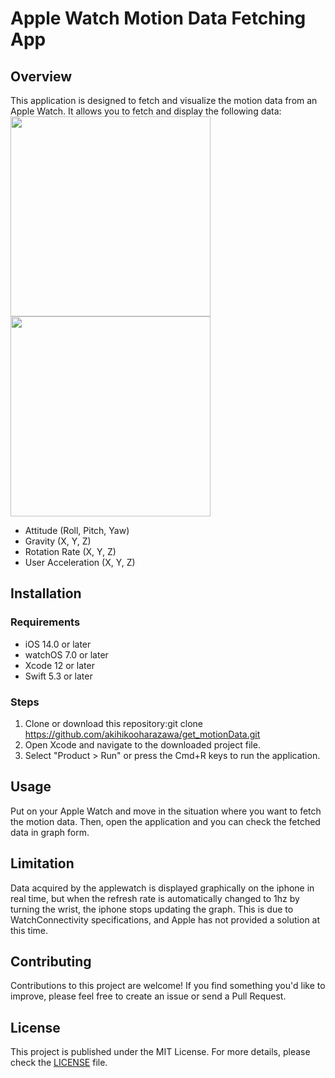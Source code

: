 # Apple Watch Motion Data Fetching App

## Overview

This application is designed to fetch and visualize the motion data from an Apple Watch. It allows you to fetch and display the following data:
<img src="https://github.com/akihikooharazawa/get_motionData/assets/26277799/a40ee584-2a52-40d3-b107-86741f4f57c7" width="320px">
<img src="https://github.com/akihikooharazawa/get_motionData/assets/26277799/3471677a-703e-4cfe-8788-cc180ead0c1c" width="320px">

- Attitude (Roll, Pitch, Yaw)
- Gravity (X, Y, Z)
- Rotation Rate (X, Y, Z)
- User Acceleration (X, Y, Z)

## Installation

### Requirements

- iOS 14.0 or later
- watchOS 7.0 or later
- Xcode 12 or later
- Swift 5.3 or later

### Steps

1. Clone or download this repository:git clone https://github.com/akihikooharazawa/get_motionData.git
2. Open Xcode and navigate to the downloaded project file.
3. Select "Product > Run" or press the Cmd+R keys to run the application.

## Usage

Put on your Apple Watch and move in the situation where you want to fetch the motion data. Then, open the application and you can check the fetched data in graph form.

## Limitation
Data acquired by the applewatch is displayed graphically on the iphone in real time, but when the refresh rate is automatically changed to 1hz by turning the wrist, the iphone stops updating the graph. This is due to WatchConnectivity specifications, and Apple has not provided a solution at this time.

## Contributing

Contributions to this project are welcome! If you find something you'd like to improve, please feel free to create an issue or send a Pull Request.

## License

This project is published under the MIT License. For more details, please check the [LICENSE](LICENSE) file.

